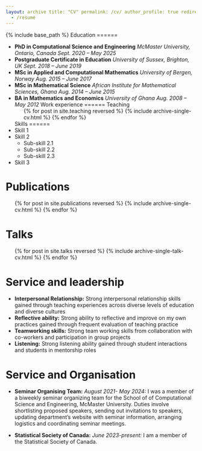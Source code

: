 ```yaml
---
layout: archive title: "CV" permalink: /cv/ author_profile: true redirect_from:
  - /resume
---
```

{% include base_path %}
Education ======
* **PhD in Computational Science and Engineering**
   *McMaster University, Ontario, Canada*
   *Sept. 2020 – May 2025*
* **Postgraduate Certificate in Education**
  *University of Sussex, Brighton, UK*
  *Sept. 2018 – June 2019*
*  **MSc in Applied and Computational Mathematics**
  *University of Bergen, Norway*
  *Aug. 2015 – June 2017*
* **MSc in Mathematical Science**
  *African Institute for Mathematical Sciences, Ghana*
  *Aug. 2014 – June 2015*
* **BA in Mathematics and Economics**
  *University of Ghana*
  *Aug. 2008 – May 2012*
Work experience ======
Teaching <ul>{% for post in site.teaching reversed %} {% include
archive-single-cv.html %} {% endfor %}</ul>
Skills ======
* Skill 1
* Skill 2
  * Sub-skill 2.1
  * Sub-skill 2.2
  * Sub-skill 2.3
* Skill 3

Publications 
====== 
<ul>{% for post in site.publications reversed %} {% include
archive-single-cv.html %} {% endfor %}</ul>

Talks 
====== 
<ul>{% for post in site.talks reversed %} {% include
archive-single-talk-cv.html  %} {% endfor %}</ul>

Service and leadership 
======
* **Interpersonal Relationship:** Strong interpersonal relationship skills gained through teaching experiences across diverse levels of education and diverse cultures
* **Reflective ability:** Strong ability to reflective and improve on my own practices gained through frequent evaluation of teaching practice
* **Teamworking skills:** Strong team working skills from collaboration with co-workers and participation in group projects
* **Listening:** Strong listening ability gained through student interactions
and students in mentorship roles

Service and Organisation 
======
* **Seminar Organising Team:**
  *August 2021- May 2024:* I was a member of a biweekly seminar organizing team for the School of of Computational Science and Engineering, McMaster University. Duties involve shortlisting proposed speakers, sending out invitations to speakers, updating department’s website with seminar information, arranging logistics and coordinating seminar meetings.
  
* **Statistical Society of Canada:**
  *June 2023-present:*  I am a member of the Statistical Society of Canada.
